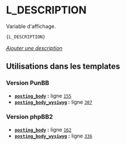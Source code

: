 # L_DESCRIPTION


Variable d'affichage.

```html
{L_DESCRIPTION}
```

[*Ajouter une description*](https://fa-tvars.appspot.com/var/L_DESCRIPTION)

## Utilisations dans les templates

### Version PunBB
* __[`posting_body`](../tpl/var/punbb/posting_body.md#readme) :__ ligne [`155`](../tpl/src/punbb/posting_body.tpl#L155)
* __[`posting_body_wysiwyg`](../tpl/var/punbb/posting_body_wysiwyg.md#readme) :__ ligne [`307`](../tpl/src/punbb/posting_body_wysiwyg.tpl#L307)

### Version phpBB2
* __[`posting_body`](../tpl/var/subsilver/posting_body.md#readme) :__ ligne [`162`](../tpl/src/subsilver/posting_body.tpl#L162)
* __[`posting_body_wysiwyg`](../tpl/var/subsilver/posting_body_wysiwyg.md#readme) :__ ligne [`336`](../tpl/src/subsilver/posting_body_wysiwyg.tpl#L336)